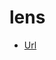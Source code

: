 # lens

- [Url](https://lens.snapchat.com/2b992dac473a46469100a18641ed4bf4?share_id=BlQw8NcOn9s&locale=en-IN)

